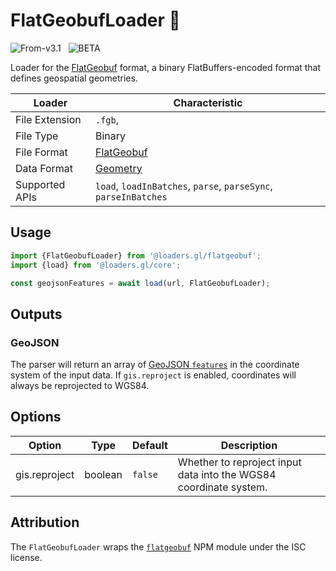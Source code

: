 # FlatGeobufLoader 🚧

<p class="badges">
  <img src="https://img.shields.io/badge/From-v3.1-blue.svg?style=flat-square" alt="From-v3.1" />
  &nbsp;
	<img src="https://img.shields.io/badge/-BETA-teal.svg" alt="BETA" />
</p>

Loader for the [FlatGeobuf](http://flatgeobuf.org/) format, a binary FlatBuffers-encoded format that defines geospatial geometries.

| Loader         | Characteristic                                                  |
| -------------- | --------------------------------------------------------------- |
| File Extension | `.fgb`,                                                         |
| File Type      | Binary                                                          |
| File Format    | [FlatGeobuf](http://flatgeobuf.org/)       |
| Data Format    | [Geometry](/docs/specifications/category-gis)                   |
| Supported APIs | `load`, `loadInBatches`, `parse`, `parseSync`, `parseInBatches` |

## Usage

```typescript
import {FlatGeobufLoader} from '@loaders.gl/flatgeobuf';
import {load} from '@loaders.gl/core';

const geojsonFeatures = await load(url, FlatGeobufLoader);
```

## Outputs

### GeoJSON

The parser will return an array of [GeoJSON `features`](https://tools.ietf.org/html/rfc7946) in the coordinate system of the input data. If `gis.reproject` is enabled, coordinates will always be reprojected to WGS84.

## Options

| Option        | Type    | Default | Description                                                       |
| ------------- | ------- | ------- | ----------------------------------------------------------------- |
| gis.reproject | boolean | `false` | Whether to reproject input data into the WGS84 coordinate system. |

## Attribution

The `FlatGeobufLoader` wraps the [`flatgeobuf`](https://github.com/bjornharrtell/flatgeobuf) NPM module under the ISC license.
